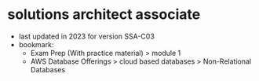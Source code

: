 # solutions architect associate

- last updated in 2023 for version SSA-C03
- bookmark:
  - Exam Prep (With practice material) > module 1
  - AWS Database Offerings > cloud based databases > Non-Relational Databases
